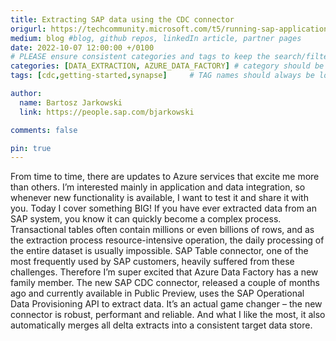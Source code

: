 ```yaml
---
title: Extracting SAP data using the CDC connector
origurl: https://techcommunity.microsoft.com/t5/running-sap-applications-on-the/extracting-sap-data-using-the-cdc-connector/ba-p/3644882
medium: blog #blog, github repos, linkedIn article, partner pages
date: 2022-10-07 12:00:00 +/0100
# PLEASE ensure consistent categories and tags to keep the search/filtering meaningful!
categories: [DATA_EXTRACTION, AZURE_DATA_FACTORY] # category should be a topic and sub-category primary product
tags: [cdc,getting-started,synapse]     # TAG names should always be lowercase

author:
  name: Bartosz Jarkowski
  link: https://people.sap.com/bjarkowski

comments: false

pin: true
---
```

From time to time, there are updates to Azure services that excite me more than others. I’m interested mainly in application and data integration, so whenever new functionality is available, I want to test it and share it with you. Today I cover something BIG! If you have ever extracted data from an SAP system, you know it can quickly become a complex process. Transactional tables often contain millions or even billions of rows, and as the extraction process resource-intensive operation, the daily processing of the entire dataset is usually impossible. SAP Table connector, one of the most frequently used by SAP customers, heavily suffered from these challenges. Therefore I’m super excited that Azure Data Factory has a new family member. The new SAP CDC connector, released a couple of months ago and currently available in Public Preview, uses the SAP Operational Data Provisioning API to extract data. It’s an actual game changer – the new connector is robust, performant and reliable. And what I like the most, it also automatically merges all delta extracts into a consistent target data store.
